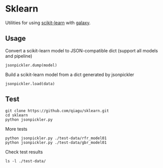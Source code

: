 # Sklearn
Utilities for using [scikit-learn](http://scikit-learn.org/) with [galaxy](https://github.com/galaxyproject/galaxy).

## Usage
Convert a scikit-learn model to JSON-compatible dict (support all models and pipeline)

```
jsonpickler.dump(model)
```

Build a scikit-learn model from a dict generated by jsonpickler

```
jsonpickler.load(data)
```

## Test
```
git clone https://github.com/qiagu/sklearn.git
cd sklearn
python jsonpickler.py
```
More tests
```
python jsonpickler.py ./test-data/rfr_model01
python jsonpickler.py ./test-data/gbr_model01
```
Check test results
```
ls -l ./test-data/
```
